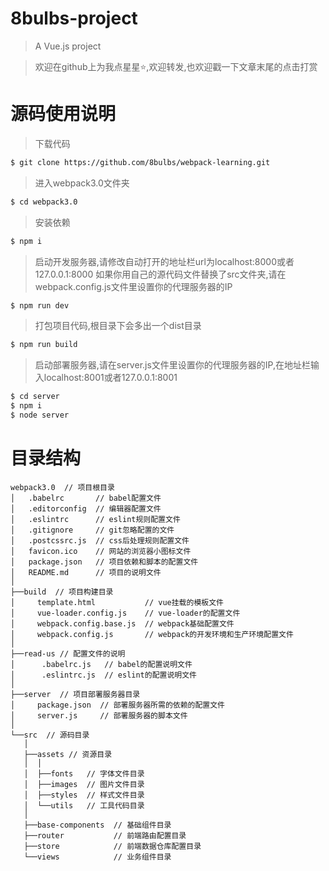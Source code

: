 # 8bulbs-project

> A Vue.js project



>欢迎在github上为我点星星:star:,欢迎转发,也欢迎戳一下文章末尾的点击打赏
# 源码使用说明
>下载代码
```bash
$ git clone https://github.com/8bulbs/webpack-learning.git
```
>进入webpack3.0文件夹
```bash
$ cd webpack3.0
```
>安装依赖
```bash
$ npm i
```
>启动开发服务器,请修改自动打开的地址栏url为localhost:8000或者127.0.0.1:8000
>如果你用自己的源代码文件替换了src文件夹,请在webpack.config.js文件里设置你的代理服务器的IP
```bash
$ npm run dev
```
>打包项目代码,根目录下会多出一个dist目录
```bash
$ npm run build
```
>启动部署服务器,请在server.js文件里设置你的代理服务器的IP,在地址栏输入localhost:8001或者127.0.0.1:8001
```bash
$ cd server
$ npm i
$ node server
```
>
# 目录结构
```
webpack3.0  // 项目根目录
│   .babelrc       // babel配置文件
│   .editorconfig  // 编辑器配置文件
│   .eslintrc      // eslint规则配置文件
│   .gitignore     // git忽略配置的文件
│   .postcssrc.js  // css后处理规则配置文件
│   favicon.ico    // 网站的浏览器小图标文件
│   package.json   // 项目依赖和脚本的配置文件
│   README.md      // 项目的说明文件
│ 
├──build  // 项目构建目录
│     template.html           // vue挂载的模板文件
│     vue-loader.config.js    // vue-loader的配置文件
│     webpack.config.base.js  // webpack基础配置文件
│     webpack.config.js       // webpack的开发环境和生产环境配置文件
│
├──read-us // 配置文件的说明 
│      .babelrc.js   // babel的配置说明文件
│      .eslintrc.js  // eslint的配置说明文件
│
├──server  // 项目部署服务器目录
│     package.json  // 部署服务器所需的依赖的配置文件
│     server.js     // 部署服务器的脚本文件
│ 
└──src  // 源码目录
   │ 
   ├──assets // 资源目录
   │  │
   │  ├──fonts   // 字体文件目录
   │  ├──images  // 图片文件目录
   │  ├──styles  // 样式文件目录
   │  └──utils   // 工具代码目录
   │
   ├──base-components  // 基础组件目录
   ├──router           // 前端路由配置目录
   ├──store            // 前端数据仓库配置目录
   └──views            // 业务组件目录
  
```

